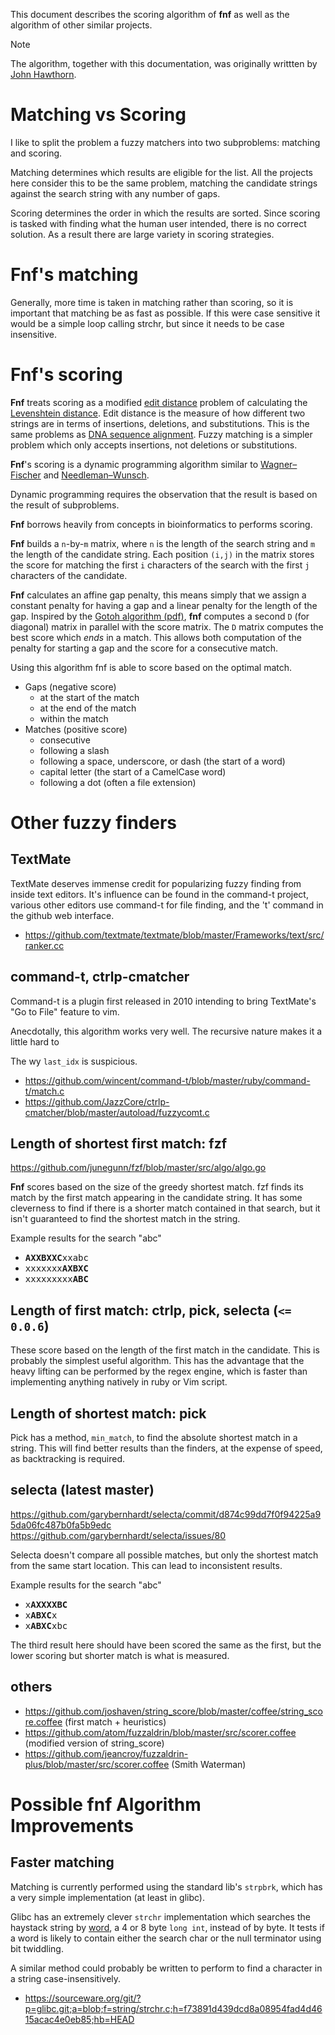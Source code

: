 
This document describes the scoring algorithm of **fnf** as well as the algorithm
of other similar projects.

> [!NOTE]
> The algorithm, together with this documentation, was originally writtten by [John Hawthorn](https://github.com/jhawthorn/fzy).

# Matching vs Scoring

I like to split the problem a fuzzy matchers into two subproblems: matching and scoring.

Matching determines which results are eligible for the list.
All the projects here consider this to be the same problem, matching the candidate strings against the search string with any number of gaps.

Scoring determines the order in which the results are sorted.
Since scoring is tasked with finding what the human user intended, there is no correct solution. As a result there are large variety in scoring strategies.

# Fnf's matching

Generally, more time is taken in matching rather than scoring, so it is important that matching be as fast as possible. If this were case sensitive it
would be a simple loop calling strchr, but since it needs to be case insensitive.

# Fnf's scoring

**Fnf** treats scoring as a modified [edit distance](https://en.wikipedia.org/wiki/Edit_distance) problem of calculating the [Levenshtein distance](https://en.wikipedia.org/wiki/Levenshtein_distance).
Edit distance is the measure of how different two strings are in terms of insertions, deletions, and substitutions. This is the same problems as [DNA
sequence alignment](https://en.wikipedia.org/wiki/Sequence_alignment). Fuzzy matching is a simpler problem which only accepts insertions, not deletions or
substitutions.

**Fnf**'s scoring is a dynamic programming algorithm similar to [Wagner–Fischer](https://en.wikipedia.org/wiki/Wagner%E2%80%93Fischer_algorithm)
and [Needleman–Wunsch](https://en.wikipedia.org/wiki/Needleman%E2%80%93Wunsch_algorithm).

Dynamic programming requires the observation that the result is based on the result of subproblems.

**Fnf** borrows heavily from concepts in bioinformatics to performs scoring.

**Fnf** builds a `n`-by-`m` matrix, where `n` is the length of the search string and `m` the length of the candidate string. Each position `(i,j)` in the matrix
stores the score for matching the first `i` characters of the search with the first `j` characters of the candidate.

**Fnf** calculates an affine gap penalty, this means simply that we assign a constant penalty for having a gap and a linear penalty for the length of the
gap.
Inspired by the [Gotoh algorithm (pdf)](http://www.cs.unibo.it/~dilena/LabBII/Papers/AffineGaps.pdf), **fnf** computes a second `D` (for diagonal) matrix in parallel with the score matrix.
The `D` matrix computes the best score which *ends* in a match. This allows both computation of the penalty for starting a gap and the score for a
consecutive match.

Using this algorithm fnf is able to score based on the optimal match.

* Gaps (negative score)
  * at the start of the match
  * at the end of the match
  * within the match
* Matches (positive score)
  * consecutive
  * following a slash
  * following a space, underscore, or dash (the start of a word)
  * capital letter (the start of a CamelCase word)
  * following a dot (often a file extension)

# Other fuzzy finders

## TextMate

TextMate deserves immense credit for popularizing fuzzy finding from inside text editors. It's influence can be found in the command-t project, various
other editors use command-t for file finding, and the 't' command in the github web interface.

* <https://github.com/textmate/textmate/blob/master/Frameworks/text/src/ranker.cc>

## command-t, ctrlp-cmatcher

Command-t is a plugin first released in 2010 intending to bring TextMate's "Go to File" feature to vim.

Anecdotally, this algorithm works very well. The recursive nature makes it a little hard to 

The wy `last_idx` is suspicious.

* <https://github.com/wincent/command-t/blob/master/ruby/command-t/match.c>
* <https://github.com/JazzCore/ctrlp-cmatcher/blob/master/autoload/fuzzycomt.c>

## Length of shortest first match: fzf
<https://github.com/junegunn/fzf/blob/master/src/algo/algo.go>

**Fnf** scores based on the size of the greedy shortest match. fzf finds its match by the first match appearing in the candidate string. It has some cleverness to
find if there is a shorter match contained in that search, but it isn't guaranteed to find the shortest match in the string.

Example results for the search "abc"

* <tt>**AXXBXXC**xxabc</tt>
* <tt>xxxxxxx**AXBXC**</tt>
* <tt>xxxxxxxxx**ABC**</tt>

## Length of first match: ctrlp, pick, selecta (`<= 0.0.6`)

These score based on the length of the first match in the candidate. This is probably the simplest useful algorithm. This has the advantage that the heavy
lifting can be performed by the regex engine, which is faster than implementing anything natively in ruby or Vim script.

## Length of shortest match: pick

Pick has a method, `min_match`, to find the absolute shortest match in a string. This will find better results than the finders, at the expense of speed, as backtracking is required.

## selecta (latest master)
<https://github.com/garybernhardt/selecta/commit/d874c99dd7f0f94225a95da06fc487b0fa5b9edc>
<https://github.com/garybernhardt/selecta/issues/80>

Selecta doesn't compare all possible matches, but only the shortest match from the same start location.
This can lead to inconsistent results.

Example results for the search "abc"

* <tt>x**AXXXXBC**</tt>
* <tt>x**ABXC**x</tt>
* <tt>x**ABXC**xbc</tt>

The third result here should have been scored the same as the first, but the lower scoring but shorter match is what is measured.

## others

* <https://github.com/joshaven/string_score/blob/master/coffee/string_score.coffee> (first match + heuristics)
* <https://github.com/atom/fuzzaldrin/blob/master/src/scorer.coffee> (modified version of string_score)
* <https://github.com/jeancroy/fuzzaldrin-plus/blob/master/src/scorer.coffee> (Smith Waterman)


# Possible fnf Algorithm Improvements

## Faster matching

Matching is currently performed using the standard lib's `strpbrk`, which has a very simple implementation (at least in glibc).

Glibc has an extremely clever `strchr` implementation which searches the haystack string by [word](https://en.wikipedia.org/wiki/Word_(computer_architecture)), a
4 or 8 byte `long int`, instead of by byte. It tests if a word is likely to contain either the search char or the null terminator using bit twiddling.

A similar method could probably be written to perform to find a character in a string case-insensitively.

* https://sourceware.org/git/?p=glibc.git;a=blob;f=string/strchr.c;h=f73891d439dcd8a08954fad4d4615acac4e0eb85;hb=HEAD


